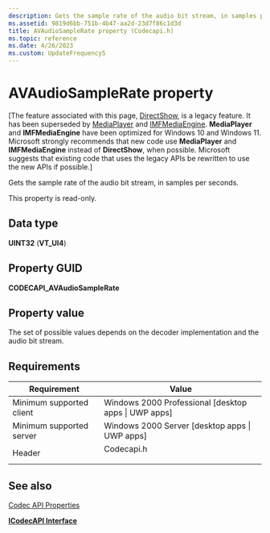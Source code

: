 ```yaml
---
description: Gets the sample rate of the audio bit stream, in samples per seconds.
ms.assetid: 9819d6bb-751b-4b47-aa2d-23d7f86c1d3d
title: AVAudioSampleRate property (Codecapi.h)
ms.topic: reference
ms.date: 4/26/2023
ms.custom: UpdateFrequency5
---
```


# AVAudioSampleRate property

\[The feature associated with this page, [DirectShow](/windows/win32/directshow/directshow), is a legacy feature. It has been superseded by [MediaPlayer](/uwp/api/Windows.Media.Playback.MediaPlayer) and [IMFMediaEngine](/windows/win32/api/mfmediaengine/nn-mfmediaengine-imfmediaengine). **MediaPlayer** and **IMFMediaEngine** have been optimized for Windows 10 and Windows 11. Microsoft strongly recommends that new code use **MediaPlayer** and **IMFMediaEngine** instead of **DirectShow**, when possible. Microsoft suggests that existing code that uses the legacy APIs be rewritten to use the new APIs if possible.\]

Gets the sample rate of the audio bit stream, in samples per seconds.

This property is read-only.

## Data type

**UINT32** (**VT\_UI4**)

## Property GUID

**CODECAPI\_AVAudioSampleRate**

## Property value

The set of possible values depends on the decoder implementation and the audio bit stream.

## Requirements



| Requirement | Value |
|-------------------------------------|---------------------------------------------------------------------------------------|
| Minimum supported client<br/> | Windows 2000 Professional \[desktop apps \| UWP apps\]<br/>                     |
| Minimum supported server<br/> | Windows 2000 Server \[desktop apps \| UWP apps\]<br/>                           |
| Header<br/>                   | <dl> <dt>Codecapi.h</dt> </dl> |



## See also

<dl> <dt>

[Codec API Properties](codec-api-properties.md)
</dt> <dt>

[**ICodecAPI Interface**](/windows/desktop/api/Strmif/nn-strmif-icodecapi)
</dt> </dl>

 

 




